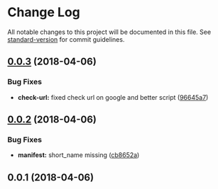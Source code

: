 # Change Log

All notable changes to this project will be documented in this file. See [standard-version](https://github.com/conventional-changelog/standard-version) for commit guidelines.

<a name="0.0.3"></a>
## [0.0.3](https://github.com/LasaleFamine/g-related-search-ext/compare/v0.0.2...v0.0.3) (2018-04-06)


### Bug Fixes

* **check-url:** fixed check url on google and better script ([96645a7](https://github.com/LasaleFamine/g-related-search-ext/commit/96645a7))



<a name="0.0.2"></a>
## [0.0.2](https://github.com/LasaleFamine/g-related-search-ext/compare/v0.0.1...v0.0.2) (2018-04-06)


### Bug Fixes

* **manifest:** short_name missing ([cb8652a](https://github.com/LasaleFamine/g-related-search-ext/commit/cb8652a))



<a name="0.0.1"></a>
## 0.0.1 (2018-04-06)
